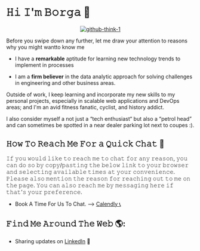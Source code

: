 # 𝙷𝚒 𝙸'𝚖 𝙱𝚘𝚛𝚐𝚊  👋

<p align="center"><a href="https://ibb.co/Njkp1Xs"><img src="https://i.ibb.co/J7b2xNK/github-think-1.png" alt="github-think-1" border="0"></a></p>


Before you swipe down any further, let me draw your attention to reasons why you might wantto know me 

-	I have a **remarkable** aptitude for learning new technology trends to implement in processes 

-	I am a **firm believer** in the data analytic approach for solving challenges in engineering and other business areas.

Outside of work, I keep learning and incorporate my new skills to my personal projects, especially in scalable web applications and DevOps areas; and I'm an avid fitness fanatic, cyclist, and history addict.

I also consider myself a not just a “tech enthusiast“ but also a “petrol head” and can sometimes be spotted in a near dealer parking lot next to coupes :). <br />



## 𝙷𝚘𝚠 𝚃𝚘 𝚁𝚎𝚊𝚌𝚑 𝙼𝚎 𝙵𝚘𝚛 𝚊 𝚀𝚞𝚒𝚌𝚔 𝙲𝚑𝚊𝚝 💬  

𝙸𝚏 𝚢𝚘𝚞 𝚠𝚘𝚞𝚕𝚍 𝚕𝚒𝚔𝚎 𝚝𝚘 𝚛𝚎𝚊𝚌𝚑 𝚖𝚎 𝚝𝚘 𝚌𝚑𝚊𝚝 𝚏𝚘𝚛 𝚊𝚗𝚢 𝚛𝚎𝚊𝚜𝚘𝚗, 𝚢𝚘𝚞 𝚌𝚊𝚗 𝚍𝚘 𝚜𝚘 𝚋𝚢 𝚌𝚘𝚙𝚢/𝚙𝚊𝚜𝚝𝚒𝚗𝚐 𝚝𝚑𝚎 𝚋𝚎𝚕𝚘𝚠 𝚕𝚒𝚗𝚔 𝚝𝚘 𝚢𝚘𝚞𝚛 𝚋𝚛𝚘𝚠𝚜𝚎𝚛 𝚊𝚗𝚍 𝚜𝚎𝚕𝚎𝚌𝚝𝚒𝚗𝚐 𝚊𝚟𝚊𝚒𝚕𝚊𝚋𝚕𝚎 𝚝𝚒𝚖𝚎𝚜 𝚊𝚝 𝚢𝚘𝚞𝚛 𝚌𝚘𝚗𝚟𝚎𝚗𝚒𝚎𝚗𝚌𝚎. 𝙿𝚕𝚎𝚊𝚜𝚎 𝚊𝚕𝚜𝚘 𝚖𝚎𝚗𝚝𝚒𝚘𝚗 𝚝𝚑𝚎 𝚛𝚎𝚊𝚜𝚘𝚗 𝚏𝚘𝚛 𝚛𝚎𝚊𝚌𝚑𝚒𝚗𝚐 𝚘𝚞𝚝 𝚝𝚘 𝚖𝚎 𝚘𝚗 𝚝𝚑𝚎 𝚙𝚊𝚐𝚎. 𝚈𝚘𝚞 𝚌𝚊𝚗 𝚊𝚕𝚜𝚘 𝚛𝚎𝚊𝚌𝚑 𝚖𝚎 𝚋𝚢 𝚖𝚎𝚜𝚜𝚊𝚐𝚒𝚗𝚐 𝚑𝚎𝚛𝚎 𝚒𝚏 𝚝𝚑𝚊𝚝'𝚜 𝚢𝚘𝚞𝚛 𝚙𝚛𝚎𝚏𝚎𝚛𝚎𝚗𝚌𝚎. 

- Book A Time For Us To Chat. --> <a href="https://calendly.com/borgausifo/chat/">Calendly 📞</a>


##  𝙵𝚒𝚗𝚍 𝙼𝚎 𝙰𝚛𝚘𝚞𝚗𝚍 𝚃𝚑𝚎 𝚆𝚎𝚋  🌎: <a href="https://github.com/sponsors/borgausifo"></a>
- Sharing updates on <a href="https://www.linkedin.com/in/borgausifo/">LinkedIn</a> 💼

<!--
**borgausifo/borgausifo** is a ✨ _special_ ✨ repository because its `README.md` (this file) appears on your GitHub profile.

Here are some ideas to get you started:

- 🔭 I’m currently working on ...
- 🌱 I’m currently learning ...
- 👯 I’m looking to collaborate on ...
- 🤔 I’m looking for help with ...
- 💬 Ask me about ...
- 📫 How to reach me: ...
- 😄 Pronouns: ...
- ⚡ Fun fact: ...
-->
